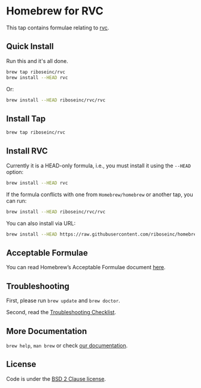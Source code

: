 # Homebrew for RVC

This tap contains formulae relating to [rvc](https://github.com/riboseinc/rvc).


## Quick Install

Run this and it's all done.

``` sh
brew tap riboseinc/rvc
brew install --HEAD rvc
```

Or:

``` sh
brew install --HEAD riboseinc/rvc/rvc
```

## Install Tap

``` sh
brew tap riboseinc/rvc
```

## Install RVC

Currently it is a HEAD-only formula, i.e., you must install it using the `--HEAD` option:

``` sh
brew install --HEAD rvc
```

If the formula conflicts with one from `Homebrew/homebrew` or another
tap, you can run:

``` sh
brew install --HEAD riboseinc/rvc/rvc
```

You can also install via URL:

``` sh
brew install --HEAD https://raw.githubusercontent.com/riboseinc/homebrew-rvc/master/rvc.rb
```

## Acceptable Formulae

You can read Homebrew’s Acceptable Formulae document [here](https://github.com/Homebrew/brew/blob/master/docs/Acceptable-Formulae.md).

## Troubleshooting

First, please run `brew update` and `brew doctor`.

Second, read the [Troubleshooting Checklist](https://github.com/Homebrew/brew/blob/master/docs/Troubleshooting.md#troubleshooting).

## More Documentation

`brew help`, `man brew` or check [our documentation](https://github.com/Homebrew/brew/tree/master/docs#readme).

## License

Code is under the [BSD 2 Clause license](https://github.com/Homebrew/brew/tree/master/LICENSE.txt).
